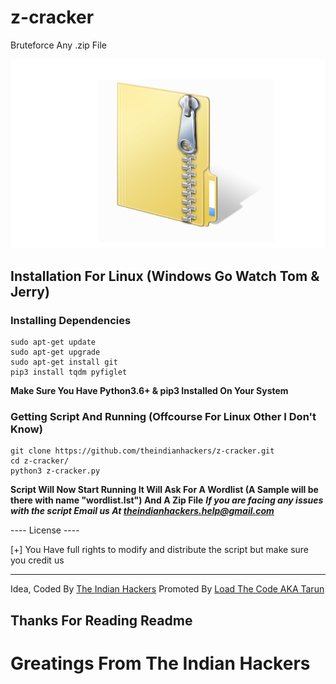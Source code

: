 # z-cracker
Bruteforce Any .zip File
<p align="center">
<img src="zipfile.png" alt="Sorry Preview Image is Not Available">
</p>

## Installation For Linux (Windows Go Watch Tom & Jerry)
### Installing Dependencies
```
sudo apt-get update
sudo apt-get upgrade
sudo apt-get install git
pip3 install tqdm pyfiglet
```
**Make Sure You Have Python3.6+ & pip3 Installed On Your System**

### Getting Script And Running (Offcourse For Linux Other I Don't Know)
```
git clone https://github.com/theindianhackers/z-cracker.git
cd z-cracker/
python3 z-cracker.py
```
**Script Will Now Start Running It Will Ask For A Wordlist (A Sample will be there with name "wordlist.lst") And A Zip File**
***If you are facing any issues with the script Email us At theindianhackers.help@gmail.com***

---- License ----

[+] You Have full rights to modify and distribute the script but make sure you credit us

----
Idea, Coded By [The Indian Hackers](https://www.github.com/theindianhackers/)
Promoted By [Load The Code AKA Tarun](https://www.instagram.com/load_thecode/)

## Thanks For Reading Readme
# Greatings From The Indian Hackers
